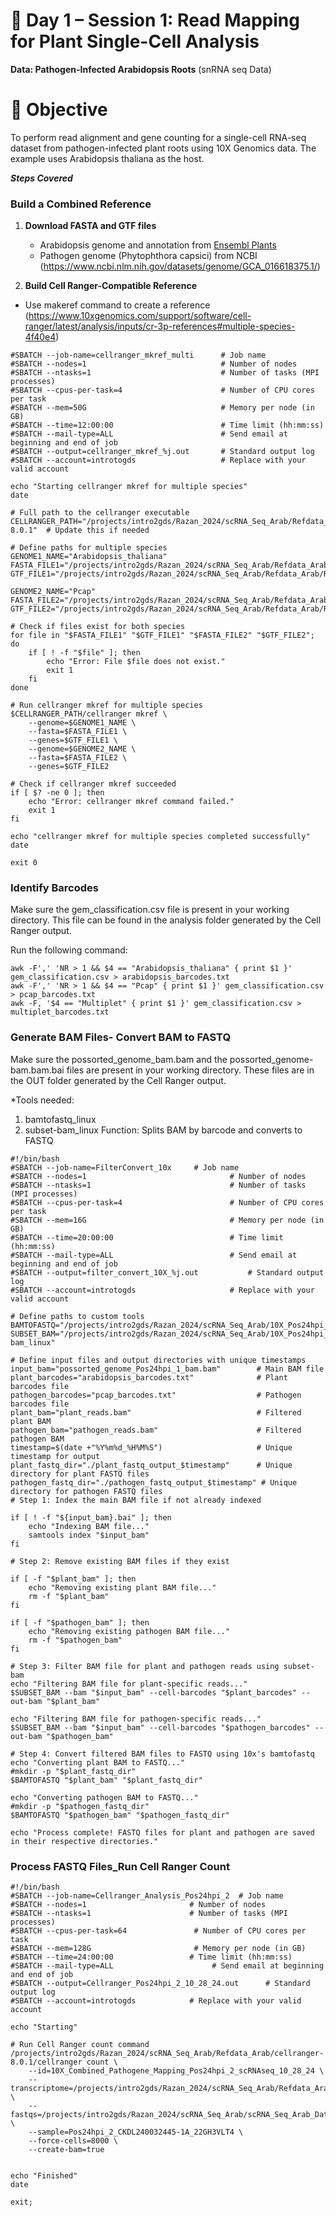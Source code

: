 # 📘 Day 1 – Session 1: Read Mapping for Plant Single-Cell Analysis  
**Data: Pathogen-Infected Arabidopsis Roots** (snRNA seq Data)

# 🧬 Objective  
To perform read alignment and gene counting for a single-cell RNA-seq dataset from pathogen-infected plant roots using 10X Genomics data. The example uses Arabidopsis thaliana as the host.

***Steps Covered***

### Build a Combined Reference

1. **Download FASTA and GTF files**  
   - Arabidopsis genome and annotation from [Ensembl Plants](https://plants.ensembl.org/Arabidopsis_thaliana/Info/Index)
   - Pathogen genome (Phytophthora capsici) from NCBI (https://www.ncbi.nlm.nih.gov/datasets/genome/GCA_016618375.1/)

2. **Build Cell Ranger-Compatible Reference**  
- Use makeref command to create a reference (https://www.10xgenomics.com/support/software/cell-ranger/latest/analysis/inputs/cr-3p-references#multiple-species-4f40e4)
```#!/bin/bash
#SBATCH --job-name=cellranger_mkref_multi      # Job name
#SBATCH --nodes=1                              # Number of nodes
#SBATCH --ntasks=1                             # Number of tasks (MPI processes)
#SBATCH --cpus-per-task=4                      # Number of CPU cores per task
#SBATCH --mem=50G                              # Memory per node (in GB)
#SBATCH --time=12:00:00                        # Time limit (hh:mm:ss)
#SBATCH --mail-type=ALL                        # Send email at beginning and end of job
#SBATCH --output=cellranger_mkref_%j.out       # Standard output log
#SBATCH --account=introtogds                   # Replace with your valid account

echo "Starting cellranger mkref for multiple species"
date

# Full path to the cellranger executable
CELLRANGER_PATH="/projects/intro2gds/Razan_2024/scRNA_Seq_Arab/Refdata_Arab/cellranger-8.0.1"  # Update this if needed

# Define paths for multiple species
GENOME1_NAME="Arabidopsis_thaliana"
FASTA_FILE1="/projects/intro2gds/Razan_2024/scRNA_Seq_Arab/Refdata_Arab/Ref_Genome10X_Multiple_Species_Genome_10_22_24/Arabidopsis_thaliana.TAIR10.dna_sm.toplevel.fa"
GTF_FILE1="/projects/intro2gds/Razan_2024/scRNA_Seq_Arab/Refdata_Arab/Ref_Genome10X_Multiple_Species_Genome_10_22_24/Arabidopsis_thaliana.TAIR10.59.gtf.filtered.gtf"

GENOME2_NAME="Pcap"
FASTA_FILE2="/projects/intro2gds/Razan_2024/scRNA_Seq_Arab/Refdata_Arab/Ref_Genome10X_Multiple_Species_Genome_10_22_24/GCA_016618375.1_Pcap_4.1_genomic_cleaned.fasta"
GTF_FILE2="/projects/intro2gds/Razan_2024/scRNA_Seq_Arab/Refdata_Arab/Ref_Genome10X_Multiple_Species_Genome_10_22_24/GCA_016618375.1_Pcap_4.1_genomic_Filtered.gtf"

# Check if files exist for both species
for file in "$FASTA_FILE1" "$GTF_FILE1" "$FASTA_FILE2" "$GTF_FILE2"; do
    if [ ! -f "$file" ]; then
        echo "Error: File $file does not exist."
        exit 1
    fi
done

# Run cellranger mkref for multiple species
$CELLRANGER_PATH/cellranger mkref \
    --genome=$GENOME1_NAME \
    --fasta=$FASTA_FILE1 \
    --genes=$GTF_FILE1 \
    --genome=$GENOME2_NAME \
    --fasta=$FASTA_FILE2 \
    --genes=$GTF_FILE2

# Check if cellranger mkref succeeded
if [ $? -ne 0 ]; then
    echo "Error: cellranger mkref command failed."
    exit 1
fi

echo "cellranger mkref for multiple species completed successfully"
date

exit 0
```
### Identify Barcodes 
Make sure the gem_classification.csv file is present in your working directory. This file can be found in the analysis folder generated by the Cell Ranger output.

Run the following command: 
```
awk -F',' 'NR > 1 && $4 == "Arabidopsis_thaliana" { print $1 }' gem_classification.csv > arabidopsis_barcodes.txt 
awk -F',' 'NR > 1 && $4 == "Pcap" { print $1 }' gem_classification.csv > pcap_barcodes.txt 
awk -F, '$4 == "Multiplet" { print $1 }' gem_classification.csv > multiplet_barcodes.txt
```
### Generate BAM Files- Convert BAM to FASTQ
Make sure the possorted_genome_bam.bam and the possorted_genome-bam.bam.bai files are present in your working directory. These files are in the OUT folder generated by the Cell Ranger output.

*Tools needed:
1. bamtofastq_linux
2. subset-bam_linux
Function: Splits BAM by barcode and converts to FASTQ
```
#!/bin/bash
#SBATCH --job-name=FilterConvert_10x     # Job name
#SBATCH --nodes=1                                # Number of nodes
#SBATCH --ntasks=1                               # Number of tasks (MPI processes)
#SBATCH --cpus-per-task=4                        # Number of CPU cores per task
#SBATCH --mem=16G                                # Memory per node (in GB)
#SBATCH --time=20:00:00                          # Time limit (hh:mm:ss)
#SBATCH --mail-type=ALL                          # Send email at beginning and end of job
#SBATCH --output=filter_convert_10X_%j.out           # Standard output log
#SBATCH --account=introtogds                     # Replace with your valid account

# Define paths to custom tools
BAMTOFASTQ="/projects/intro2gds/Razan_2024/scRNA_Seq_Arab/10X_Pos24hpi_Bam_file_Barcode_File/Pos24hpi_1/10_31_24/bamtofastq_linux"
SUBSET_BAM="/projects/intro2gds/Razan_2024/scRNA_Seq_Arab/10X_Pos24hpi_Bam_file_Barcode_File/Pos24hpi_1/10_31_24/subset-bam_linux"

# Define input files and output directories with unique timestamps
input_bam="possorted_genome_Pos24hpi_1_bam.bam"        # Main BAM file
plant_barcodes="arabidopsis_barcodes.txt"              # Plant barcodes file
pathogen_barcodes="pcap_barcodes.txt"                  # Pathogen barcodes file
plant_bam="plant_reads.bam"                            # Filtered plant BAM
pathogen_bam="pathogen_reads.bam"                      # Filtered pathogen BAM
timestamp=$(date +"%Y%m%d_%H%M%S")                     # Unique timestamp for output
plant_fastq_dir="./plant_fastq_output_$timestamp"      # Unique directory for plant FASTQ files
pathogen_fastq_dir="./pathogen_fastq_output_$timestamp" # Unique directory for pathogen FASTQ files
# Step 1: Index the main BAM file if not already indexed

if [ ! -f "${input_bam}.bai" ]; then
    echo "Indexing BAM file..."
    samtools index "$input_bam"
fi

# Step 2: Remove existing BAM files if they exist

if [ -f "$plant_bam" ]; then
    echo "Removing existing plant BAM file..."
    rm -f "$plant_bam"
fi

if [ -f "$pathogen_bam" ]; then
    echo "Removing existing pathogen BAM file..."
    rm -f "$pathogen_bam"
fi

# Step 3: Filter BAM file for plant and pathogen reads using subset-bam
echo "Filtering BAM file for plant-specific reads..."
$SUBSET_BAM --bam "$input_bam" --cell-barcodes "$plant_barcodes" --out-bam "$plant_bam"

echo "Filtering BAM file for pathogen-specific reads..."
$SUBSET_BAM --bam "$input_bam" --cell-barcodes "$pathogen_barcodes" --out-bam "$pathogen_bam"

# Step 4: Convert filtered BAM files to FASTQ using 10x's bamtofastq
echo "Converting plant BAM to FASTQ..."
#mkdir -p "$plant_fastq_dir"
$BAMTOFASTQ "$plant_bam" "$plant_fastq_dir"

echo "Converting pathogen BAM to FASTQ..."
#mkdir -p "$pathogen_fastq_dir"
$BAMTOFASTQ "$pathogen_bam" "$pathogen_fastq_dir"

echo "Process complete! FASTQ files for plant and pathogen are saved in their respective directories."
```
### Process FASTQ Files_Run Cell Ranger Count 
```
#!/bin/bash
#SBATCH --job-name=Cellranger_Analysis_Pos24hpi_2  # Job name
#SBATCH --nodes=1                       # Number of nodes
#SBATCH --ntasks=1                      # Number of tasks (MPI processes)
#SBATCH --cpus-per-task=64               # Number of CPU cores per task
#SBATCH --mem=128G                       # Memory per node (in GB)
#SBATCH --time=24:00:00                 # Time limit (hh:mm:ss)
#SBATCH --mail-type=ALL                      # Send email at beginning and end of job
#SBATCH --output=Cellranger_Pos24hpi_2_10_28_24.out      # Standard output log
#SBATCH --account=introtogds            # Replace with your valid account

echo "Starting"

# Run Cell Ranger count command
/projects/intro2gds/Razan_2024/scRNA_Seq_Arab/Refdata_Arab/cellranger-8.0.1/cellranger count \
    --id=10X_Combined_Pathogene_Mapping_Pos24hpi_2_scRNAseq_10_28_24 \
    --transcriptome=/projects/intro2gds/Razan_2024/scRNA_Seq_Arab/Refdata_Arab/Ref_Genome10X_Multiple_Species_Genome_10_22_24/Arabidopsis_thaliana_and_Pcap \
    --fastqs=/projects/intro2gds/Razan_2024/scRNA_Seq_Arab/scRNA_Seq_Arab_Data/usftp21.novogene.com/01.RawData/Pos24hpi_2 \
    --sample=Pos24hpi_2_CKDL240032445-1A_22GH3VLT4 \
    --force-cells=8000 \
    --create-bam=true
    

echo "Finished"
date

exit;
```


